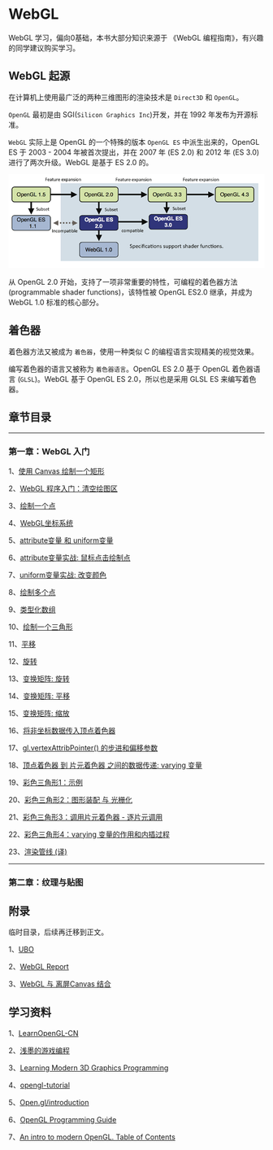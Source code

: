 # WebGL
WebGL 学习，偏向0基础，本书大部分知识来源于 《WebGL 编程指南》，有兴趣的同学建议购买学习。

## WebGL 起源
在计算机上使用最广泛的两种三维图形的渲染技术是 `Direct3D` 和 `OpenGL`。

`OpenGL` 最初是由 SGI(`Silicon Graphics Inc`)开发，并在 1992 年发布为开源标准。

`WebGL` 实际上是 OpenGL 的一个特殊的版本 `OpenGL ES` 中派生出来的，OpenGL ES 于 2003 - 2004 年被首次提出，并在 2007 年 (ES 2.0) 和 2012 年 (ES 3.0) 进行了两次升级。WebGL 是基于 ES 2.0 的。 

<img src="https://github.com/zqiangxu/webgl/blob/main/assets/book/relations.png?raw=true" />

从 OpenGL 2.0 开始，支持了一项非常重要的特性，可编程的着色器方法 (programmable shader functions)，该特性被 OpenGL ES2.0 继承，并成为 WebGL 1.0 标准的核心部分。

## 着色器

着色器方法又被成为 `着色器`，使用一种类似 C 的编程语言实现精美的视觉效果。

编写着色器的语言又被称为 `着色器语言`。OpenGL ES 2.0 基于 OpenGL 着色器语言 (`GLSL`)。WebGL 基于 OpenGL ES 2.0，所以也是采用 GLSL ES 来编写着色器。

## 章节目录

---

### 第一章：WebGL 入门
1、[使用 Canvas 绘制一个矩形](./book/chapter1/lesson1/)

2、[WebGL 程序入门：清空绘图区](./book/chapter1/lesson2/)

3、[绘制一个点](./book/chapter1/lesson3/)

4、[WebGL坐标系统](./book/chapter1/lesson4/)

5、[attribute变量 和 uniform变量](./book/chapter1/lesson5/)

6、[attribute变量实战: 鼠标点击绘制点](./book/chapter1/lesson6/)

7、[uniform变量实战: 改变颜色](./book/chapter1/lesson7/)

8、[绘制多个点](./book/chapter1/lesson8/)

9、[类型化数组](./book/chapter1/lesson9/)

10、[绘制一个三角形](./book/chapter1/lesson10/)

11、[平移](./book/chapter1/lesson11/)

12、[旋转](./book/chapter1/lesson12/)

13、[变换矩阵: 旋转](./book/chapter1/lesson13/)

14、[变换矩阵: 平移](./book/chapter1/lesson14/)

15、[变换矩阵: 缩放](./book/chapter1/lesson15/)

16、[将非坐标数据传入顶点着色器](./book/chapter1/lesson16/)

17、[gl.vertexAttribPointer() 的步进和偏移参数](./book/chapter1/lesson17/)

18、[顶点着色器 到 片元着色器 之间的数据传递: varying 变量](./book/chapter1/lesson18/)

19、[彩色三角形1：示例](./book/chapter1/lesson19/)

20、[彩色三角形2：图形装配 与 光栅化](./book/chapter1/lesson20/)

21、[彩色三角形3：调用片元着色器 - 逐片元调用](./book/chapter1/lesson21/)

22、[彩色三角形4：varying 变量的作用和内插过程](./book/chapter1/lesson22/)

23、[渲染管线 (译)](./book/chapter1/lesson23/)

---
### 第二章：纹理与贴图


## 附录

临时目录，后续再迁移到正文。

1、[UBO](./book/chapter1/appendix/ubo/)

2、[WebGL Report](./book/chapter1/appendix/report)

3、[WebGL 与 离屏Canvas 结合](./book/chapter1/appendix/offscreencanvas/)

## 学习资料

1、[LearnOpenGL-CN](https://learnopengl-cn.readthedocs.io/zh/latest/)

2、[浅墨的游戏编程](https://www.zhihu.com/column/game-programming)

3、[Learning Modern 3D Graphics Programming](https://nicolbolas.github.io/oldtut/index.html)

4、[opengl-tutorial](http://www.opengl-tutorial.org/)

5、[Open.gl/introduction](https://open.gl/transformations)

6、[OpenGL Programming Guide](http://www.glprogramming.com/red/)

7、[An intro to modern OpenGL. Table of Contents](https://duriansoftware.com/joe/an-intro-to-modern-opengl.-table-of-contents)
